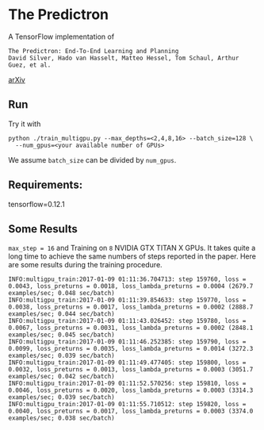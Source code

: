 # The Predictron

A TensorFlow implementation of
```
The Predictron: End-To-End Learning and Planning
David Silver, Hado van Hasselt, Matteo Hessel, Tom Schaul, Arthur Guez, et al.
```
[arXiv](https://arxiv.org/abs/1612.08810)

## Run
Try it with
```
python ./train_multigpu.py --max_depths=<2,4,8,16> --batch_size=128 \
  --num_gpus=<your available number of GPUs>
```

We assume `batch_size` can be divided by `num_gpus`.

## Requirements:
tensorflow=0.12.1

## Some Results
`max_step = 16` and Training on `8` NVIDIA GTX TITAN X GPUs. It takes quite a long time to achieve the same numbers of steps reported in the paper. Here are some results during the training procedure.
```
INFO:multigpu_train:2017-01-09 01:11:36.704713: step 159760, loss = 0.0043, loss_preturns = 0.0018, loss_lambda_preturns = 0.0004 (2679.7 examples/sec; 0.048 sec/batch)
INFO:multigpu_train:2017-01-09 01:11:39.854633: step 159770, loss = 0.0038, loss_preturns = 0.0017, loss_lambda_preturns = 0.0002 (2888.7 examples/sec; 0.044 sec/batch)
INFO:multigpu_train:2017-01-09 01:11:43.026452: step 159780, loss = 0.0067, loss_preturns = 0.0031, loss_lambda_preturns = 0.0002 (2848.1 examples/sec; 0.045 sec/batch)
INFO:multigpu_train:2017-01-09 01:11:46.252385: step 159790, loss = 0.0099, loss_preturns = 0.0035, loss_lambda_preturns = 0.0014 (3272.3 examples/sec; 0.039 sec/batch)
INFO:multigpu_train:2017-01-09 01:11:49.477405: step 159800, loss = 0.0032, loss_preturns = 0.0013, loss_lambda_preturns = 0.0003 (3051.7 examples/sec; 0.042 sec/batch)
INFO:multigpu_train:2017-01-09 01:11:52.570256: step 159810, loss = 0.0046, loss_preturns = 0.0020, loss_lambda_preturns = 0.0003 (3314.3 examples/sec; 0.039 sec/batch)
INFO:multigpu_train:2017-01-09 01:11:55.710512: step 159820, loss = 0.0040, loss_preturns = 0.0017, loss_lambda_preturns = 0.0003 (3374.0 examples/sec; 0.038 sec/batch)
```

